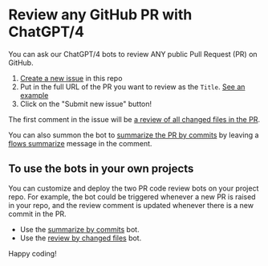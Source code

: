 # Review any GitHub PR with ChatGPT/4

You can ask our ChatGPT/4 bots to review ANY public Pull Request (PR) on GitHub.

1. [Create a new issue](https://github.com/flows-network/review-any-pr-with-chatgpt/issues/new) in this repo
2. Put in the full URL of the PR you want to review as the `Title`. [See an example](https://github.com/flows-network/review-any-pr-with-chatgpt/issues/7)
3. Click on the "Submit new issue" button!

The first comment in the issue will be [a review of all changed files in the PR](https://github.com/flows-network/review-any-pr-with-chatgpt/issues/7#issuecomment-1522522484).

You can also summon the bot to [summarize the PR by commits](https://github.com/flows-network/review-any-pr-with-chatgpt/issues/7#issuecomment-1522525810) by leaving a [flows summarize](https://github.com/flows-network/review-any-pr-with-chatgpt/issues/7#issuecomment-1522525775) message in the comment.

## To use the bots in your own projects

You can customize and deploy the two PR code review bots on your project repo. For example, the bot could be triggered whenever a new PR is raised in your repo, and the review comment is updated whenever there is a new commit in the PR.

* Use the [summarize by commits](https://github.com/flows-network/github-pr-summary) bot.
* Use the [review by changed files](https://github.com/flows-network/github-pr-review) bot.

Happy coding!
